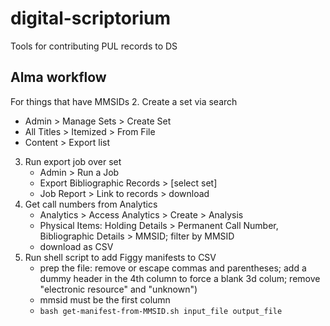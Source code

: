 # digital-scriptorium
Tools for contributing PUL records to DS

## Alma workflow
For things that have MMSIDs
2. Create a set via search
   - Admin > Manage Sets > Create Set
   - All Titles > Itemized > From File
   - Content > Export list
3. Run export job over set
   - Admin > Run a Job
   - Export Bibliographic Records > [select set]
   - Job Report > Link to records > download
4. Get call numbers from Analytics
   - Analytics > Access Analytics > Create > Analysis
   - Physical Items: Holding Details > Permanent Call Number, Bibliographic Details > MMSID; filter by MMSID
   - download as CSV
5. Run shell script to add Figgy manifests to CSV
   - prep the file: remove or escape commas and parentheses; add a dummy header in the 4th column to force a blank 3d colum; remove "electronic resource" and "unknown")
   - mmsid must be the first column
   - `bash get-manifest-from-MMSID.sh input_file output_file`
